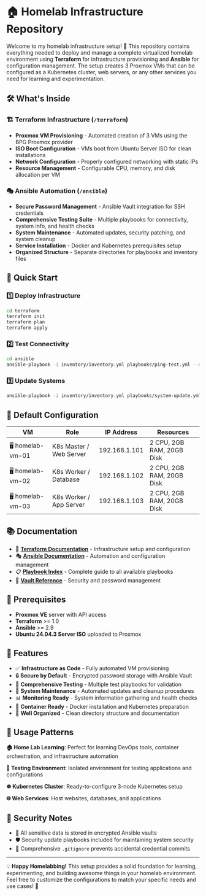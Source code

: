 # 🏠 Homelab Infrastructure Repository

Welcome to my homelab infrastructure setup! 🚀 This repository contains everything needed to deploy and manage a complete virtualized homelab environment using **Terraform** for infrastructure provisioning and **Ansible** for configuration management. The setup creates 3 Proxmox VMs that can be configured as a Kubernetes cluster, web servers, or any other services you need for learning and experimentation. 

## 🛠️ What's Inside

### 🏗️ **Terraform Infrastructure** (`/terraform`)
- **Proxmox VM Provisioning** - Automated creation of 3 VMs using the BPG Proxmox provider
- **ISO Boot Configuration** - VMs boot from Ubuntu Server ISO for clean installations  
- **Network Configuration** - Properly configured networking with static IPs
- **Resource Management** - Configurable CPU, memory, and disk allocation per VM

### 🎭 **Ansible Automation** (`/ansible`)
- **Secure Password Management** - Ansible Vault integration for SSH credentials
- **Comprehensive Testing Suite** - Multiple playbooks for connectivity, system info, and health checks
- **System Maintenance** - Automated updates, security patching, and system cleanup
- **Service Installation** - Docker and Kubernetes prerequisites setup
- **Organized Structure** - Separate directories for playbooks and inventory files

## 🚀 Quick Start

### 1️⃣ Deploy Infrastructure
```bash
cd terraform
terraform init
terraform plan
terraform apply
```

### 2️⃣ Test Connectivity
```bash
cd ansible
ansible-playbook -i inventory/inventory.yml playbooks/ping-test.yml --ask-vault-pass
```

### 3️⃣ Update Systems
```bash
ansible-playbook -i inventory/inventory.yml playbooks/system-update.yml --ask-vault-pass
```

## 🎯 Default Configuration

| VM | Role | IP Address | Resources |
|---|---|---|---|
| 🖥️ homelab-vm-01 | K8s Master / Web Server | 192.168.1.101 | 2 CPU, 2GB RAM, 20GB Disk |
| 🖥️ homelab-vm-02 | K8s Worker / Database | 192.168.1.102 | 2 CPU, 2GB RAM, 20GB Disk |
| 🖥️ homelab-vm-03 | K8s Worker / App Server | 192.168.1.103 | 2 CPU, 2GB RAM, 20GB Disk |

## 📚 Documentation

- 📖 **[Terraform Documentation](terraform/README.md)** - Infrastructure setup and configuration
- 🎭 **[Ansible Documentation](ansible/README.md)** - Automation and configuration management  
- 📋 **[Playbook Index](ansible/PLAYBOOK-INDEX.md)** - Complete guide to all available playbooks
- 🔐 **[Vault Reference](ansible/VAULT-REFERENCE.md)** - Security and password management

## 🔧 Prerequisites

- **Proxmox VE** server with API access
- **Terraform** >= 1.0
- **Ansible** >= 2.9
- **Ubuntu 24.04.3 Server ISO** uploaded to Proxmox

## 🌟 Features

- ✅ **Infrastructure as Code** - Fully automated VM provisioning
- 🔒 **Secure by Default** - Encrypted password storage with Ansible Vault
- 🧪 **Comprehensive Testing** - Multiple test playbooks for validation
- 🔄 **System Maintenance** - Automated updates and cleanup procedures
- 📊 **Monitoring Ready** - System information gathering and health checks
- 🐳 **Container Ready** - Docker installation and Kubernetes preparation
- 📁 **Well Organized** - Clean directory structure and documentation

## 🤝 Usage Patterns

**🏠 Home Lab Learning**: Perfect for learning DevOps tools, container orchestration, and infrastructure automation

**🧪 Testing Environment**: Isolated environment for testing applications and configurations

**☸️ Kubernetes Cluster**: Ready-to-configure 3-node Kubernetes setup

**🌐 Web Services**: Host websites, databases, and applications

## 🚨 Security Notes

- 🔐 All sensitive data is stored in encrypted Ansible vaults
- 🛡️ Security update playbooks included for maintaining system security
- 📝 Comprehensive `.gitignore` prevents accidental credential commits

---

💡 **Happy Homelabbing!** This setup provides a solid foundation for learning, experimenting, and building awesome things in your homelab environment. Feel free to customize the configurations to match your specific needs and use cases! 🎉
